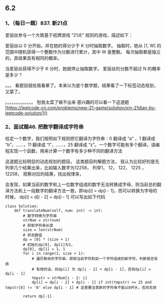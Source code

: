 ## 6.2

### 1、（每日一题）837. 新21点

爱丽丝参与一个大致基于纸牌游戏 “21点” 规则的游戏，描述如下：

爱丽丝以 0 分开始，并在她的得分少于 K 分时抽取数字。 抽取时，她从 [1, W] 的范围中随机获得一个整数作为分数进行累计，其中 W 是整数。 每次抽取都是独立的，其结果具有相同的概率。

当爱丽丝获得不少于 K 分时，她就停止抽取数字。 爱丽丝的分数不超过 N 的概率是多少？

。。。 看题目就给我看晕了。本来以为是个数学题，结果看了一下标签动态规划，又蒙了。

。。。。。。。。。。。。。
恕我太菜了做不出来 感兴趣的可以看一下这道题
[https://leetcode-cn.com/problems/new-21-game/solution/xin-21dian-by-leetcode-solution/]()


### 2、面试题46. 把数字翻译成字符串
给定一个数字，我们按照如下规则把它翻译为字符串：0 翻译成 “a” ，1 翻译成 “b”，……，11 翻译成 “l”，……，25 翻译成 “z”。一个数字可能有多个翻译。请编程实现一个函数，用来计算一个数字有多少种不同的翻译方法

这道题比较明显的动态规划的题目。
这类题目的解题方法， 我认为比较好的是先列举几个结果出来，比如输入数字为12258， 列举1， 12， 122， 1225 ，12258， 观察对应的结果，找出规律来，

会发现，如果当前的数字和上一位数字组成的数字无法转换成字母，则当前总的翻译方法和上一段数字的翻译方法一致，即dp[i] = dp[i - 1]，而可以转换为字母的时候，
dp[i] = d[i - 2] + dp[i - 1]
可以写出如下代码
```
class Solution:
    def translateNum(self, num: int) -> int:   
        # 数字转换为字符串
        strNum = str(num)
        # 获取字符串长度
        size = len(strNum)
        # 状态数组
        dp = [0] * (size + 1)
        # 初始化dp[0], dp[1]为1，
        dp[0], dp[1] = 1, 1
        for i in range(2, size + 1):
            # 遍历剩余的字符串，获取当前字符和前一个字符组成的新字符，判断是否有效
            # 有效的话，则dp[i] 为 dp[i - 2] + dp[i - 1]，否则dp[i] = dp[i - 1]
            tmpstr = strNum[i - 2: i]
            dp[i] = dp[i - 2] + dp[i - 1] if int(tmpstr) <= 25 and tmpstr[0] != '0' else dp[i - 1] # 这里要注意新的字符串不能以0开头，否则无效
            
        return dp[-1]
```